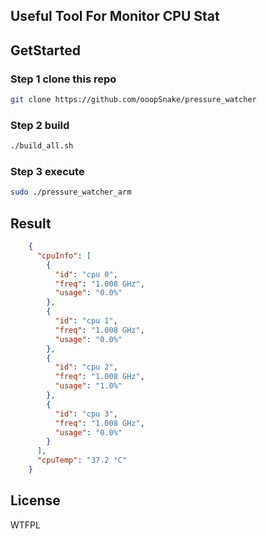 ## Useful Tool For Monitor CPU Stat

## GetStarted

### Step 1 clone this repo

```bash
git clone https://github.com/ooopSnake/pressure_watcher
```

### Step 2 build

```bash
./build_all.sh
```

### Step 3 execute

```bash
sudo ./pressure_watcher_arm
```

## Result

```json
    {
      "cpuInfo": [
        {
          "id": "cpu 0",
          "freq": "1.008 GHz",
          "usage": "0.0%"
        },
        {
          "id": "cpu 1",
          "freq": "1.008 GHz",
          "usage": "0.0%"
        },
        {
          "id": "cpu 2",
          "freq": "1.008 GHz",
          "usage": "1.0%"
        },
        {
          "id": "cpu 3",
          "freq": "1.008 GHz",
          "usage": "0.0%"
        }
      ],
      "cpuTemp": "37.2 °C"
    }

```


## License
WTFPL